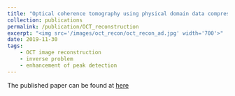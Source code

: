 ```yaml
---
title: "Optical coherence tomography using physical domain data compression to achieve MHz A-scan rates"
collection: publications
permalink: /publication/OCT_reconstruction
excerpt: "<img src='/images/oct_recon/oct_recon_ad.jpg' width='700'>"
date: 2019-11-30
tags:
    - OCT image reconstruction
    - inverse problem
    - enhancement of peak detection
---
```



The published paper can be found at [here](https://opg.optica.org/oe/fulltext.cfm?uri=oe-27-25-36329&id=423710)